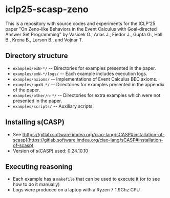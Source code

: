 # iclp25-scasp-zeno
This is a repository with source codes and experiments for the ICLP'25 paper
"On Zeno-like Behaviors in the Event Calculus with Goal-directed Answer Set Programming"
by Vasicek O., Arias J., Fiedor J., Gupta G., Hall B., Krena B., Larson B., and Vojnar T.

## Directory structure
- `examples/exN-*/`         -- Directories for examples presented in the paper.
- `examples/exN-*/logs/`    -- Each example includes execution logs.
- `examples/axioms/`        -- Implementations of Event Calculus BEC axioms.
- `examples/apxN-*/`        -- Directories for examples presented in the appendix of the paper.
- `examples/other/n-*/`     -- Directories for extra examples which were not presented in the paper.
- `examples/scripts/`       -- Auxiliary scripts.

## Installing s(CASP)
- See [https://gitlab.software.imdea.org/ciao-lang/sCASP#installation-of-scasp](https://gitlab.software.imdea.org/ciao-lang/sCASP#installation-of-scasp)
- Version of s(CASP) used: 0.24.10.10

## Executing reasoning
- Each example has a `makefile` that can be used to execute it (or to see how to do it manually)
- Logs were produced on a laptop with a Ryzen 7 1.9Ghz CPU
